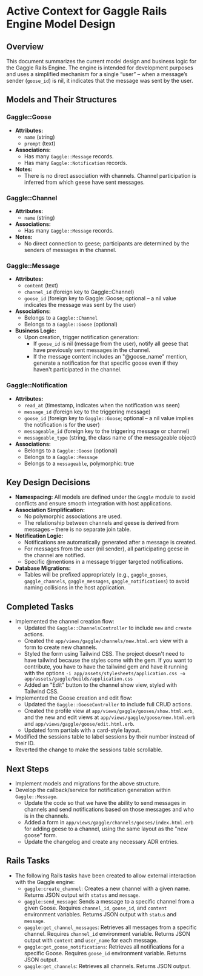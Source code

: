 # Active Context for Gaggle Rails Engine Model Design

## Overview
This document summarizes the current model design and business logic for the Gaggle Rails Engine. The engine is intended for development purposes and uses a simplified mechanism for a single “user” – when a message’s sender (`goose_id`) is nil, it indicates that the message was sent by the user.

## Models and Their Structures

### Gaggle::Goose
- **Attributes:**
  - `name` (string)
  - `prompt` (text)
- **Associations:**
  - Has many `Gaggle::Message` records.
  - Has many `Gaggle::Notification` records.
- **Notes:**
  - There is no direct association with channels. Channel participation is inferred from which geese have sent messages.

### Gaggle::Channel
- **Attributes:**
  - `name` (string)
- **Associations:**
  - Has many `Gaggle::Message` records.
- **Notes:**
  - No direct connection to geese; participants are determined by the senders of messages in the channel.

### Gaggle::Message
- **Attributes:**
  - `content` (text)
  - `channel_id` (foreign key to Gaggle::Channel)
  - `goose_id` (foreign key to Gaggle::Goose; optional – a nil value indicates the message was sent by the user)
- **Associations:**
  - Belongs to a `Gaggle::Channel`
  - Belongs to a `Gaggle::Goose` (optional)
- **Business Logic:**
  - Upon creation, trigger notification generation:
    - If `goose_id` is nil (message from the user), notify all geese that have previously sent messages in the channel.
    - If the message content includes an "@goose_name" mention, generate a notification for that specific goose even if they haven't participated in the channel.

### Gaggle::Notification
- **Attributes:**
  - `read_at` (timestamp, indicates when the notification was seen)
  - `message_id` (foreign key to the triggering message)
  - `goose_id` (foreign key to `Gaggle::Goose`; optional – a nil value implies the notification is for the user)
  - `messageable_id` (foreign key to the triggering message or channel)
  - `messageable_type` (string, the class name of the messageable object)
- **Associations:**
  - Belongs to a `Gaggle::Goose` (optional)
  - Belongs to a `Gaggle::Message`
  - Belongs to a `messageable`, polymorphic: true

## Key Design Decisions
- **Namespacing:** All models are defined under the `Gaggle` module to avoid conflicts and ensure smooth integration with host applications.
- **Association Simplification:** 
  - No polymorphic associations are used. 
  - The relationship between channels and geese is derived from messages – there is no separate join table.
- **Notification Logic:**
  - Notifications are automatically generated after a message is created.
  - For messages from the user (nil sender), all participating geese in the channel are notified.
  - Specific @mentions in a message trigger targeted notifications.
- **Database Migrations:**
  - Tables will be prefixed appropriately (e.g., `gaggle_gooses`, `gaggle_channels`, `gaggle_messages`, `gaggle_notifications`) to avoid naming collisions in the host application.

## Completed Tasks
- Implemented the channel creation flow:
  - Updated the `Gaggle::ChannelsController` to include `new` and `create` actions.
  - Created the `app/views/gaggle/channels/new.html.erb` view with a form to create new channels.
  - Styled the form using Tailwind CSS. The project doesn't need to have tailwind because the styles come with the gem. If you want to contribute, you have to have the tailwind gem and have it running with the options `-i app/assets/stylesheets/application.css -o app/assets/gaggle/builds/application.css`
  - Added an "Edit" button to the channel show view, styled with Tailwind CSS.
- Implemented the Goose creation and edit flow:
  - Updated the `Gaggle::GooseController` to include full CRUD actions.
  - Created the profile view at `app/views/gaggle/gooses/show.html.erb`, and the new and edit views at `app/views/gaggle/goose/new.html.erb` and `app/views/gaggle/goose/edit.html.erb`.
  - Updated form partials with a card-style layout.
- Modified the sessions table to label sessions by their number instead of their ID.
- Reverted the change to make the sessions table scrollable.

## Next Steps
- Implement models and migrations for the above structure.
- Develop the callback/service for notification generation within `Gaggle::Message`.
  - Update the code so that we have the ability to send messages in channels and send notifications based on those messages and who is in the channels.
  - Added a form in `app/views/gaggle/channels/gooses/index.html.erb` for adding geese to a channel, using the same layout as the "new goose" form.
  - Update the changelog and create any necessary ADR entries.

## Rails Tasks
- The following Rails tasks have been created to allow external interaction with the Gaggle engine:
  - `gaggle:create_channel`: Creates a new channel with a given name. Returns JSON output with `status` and `message`.
  - `gaggle:send_message`: Sends a message to a specific channel from a given Goose. Requires `channel_id`, `goose_id`, and `content` environment variables. Returns JSON output with `status` and `message`.
  - `gaggle:get_channel_messages`: Retrieves all messages from a specific channel. Requires `channel_id` environment variable. Returns JSON output with `content` and `user_name` for each message.
  - `gaggle:get_goose_notifications`: Retrieves all notifications for a specific Goose. Requires `goose_id` environment variable. Returns JSON output.
  - `gaggle:get_channels`: Retrieves all channels. Returns JSON output.
